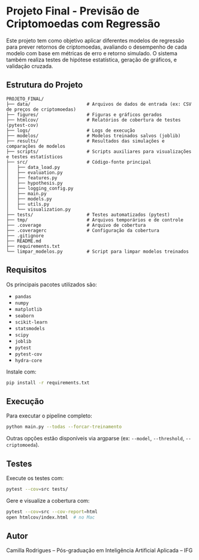 # Projeto Final - Previsão de Criptomoedas com Regressão

Este projeto tem como objetivo aplicar diferentes modelos de regressão para prever retornos de criptomoedas, avaliando o desempenho de cada modelo com base em métricas de erro e retorno simulado. O sistema também realiza testes de hipótese estatística, geração de gráficos, e validação cruzada.

## Estrutura do Projeto

```
PROJETO_FINAL/
├── data/                     # Arquivos de dados de entrada (ex: CSV de preços de criptomoedas)
├── figures/                  # Figuras e gráficos gerados
├── htmlcov/                  # Relatórios de cobertura de testes (pytest-cov)
├── logs/                     # Logs de execução
├── modelos/                  # Modelos treinados salvos (joblib)
├── results/                  # Resultados das simulações e comparações de modelos
├── scripts/                  # Scripts auxiliares para visualizações e testes estatísticos
├── src/                      # Código-fonte principal
│   ├── data_load.py
│   ├── evaluation.py
│   ├── features.py
│   ├── hypothesis.py
│   ├── logging_config.py
│   ├── main.py
│   ├── models.py
│   ├── utils.py
│   └── visualization.py
├── tests/                    # Testes automatizados (pytest)
├── tmp/                      # Arquivos temporários e de controle
├── .coverage                 # Arquivo de cobertura
├── .coveragerc               # Configuração da cobertura
├── .gitignore
├── README.md
├── requirements.txt
└── limpar_modelos.py         # Script para limpar modelos treinados
```

## Requisitos

Os principais pacotes utilizados são:

- `pandas`
- `numpy`
- `matplotlib`
- `seaborn`
- `scikit-learn`
- `statsmodels`
- `scipy`
- `joblib`
- `pytest`
- `pytest-cov`
- `hydra-core`

Instale com:

   ```bash
   pip install -r requirements.txt
   ```

## Execução

Para executar o pipeline completo:

```bash
python main.py --todas --forcar-treinamento
```

Outras opções estão disponíveis via argparse (ex: `--model`, `--threshold`, `--criptomoeda`).

## Testes

Execute os testes com:

```bash
pytest --cov=src tests/
```

Gere e visualize a cobertura com:

```bash
pytest --cov=src --cov-report=html
open htmlcov/index.html  # no Mac
```

## Autor

Camilla Rodrigues – Pós-graduação em Inteligência Artificial Aplicada – IFG